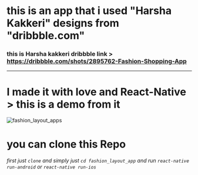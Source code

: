 this is an app that i used "Harsha Kakkeri" designs from "dribbble.com" 
=========================================================================================================
### this is Harsha kakkeri dribbble link > https://dribbble.com/shots/2895762-Fashion-Shopping-App
________________________________________________________________________________________________________

I made it with love and React-Native > this is a demo from it 
==========================================================================================================
![fashion_layout_apps](https://user-images.githubusercontent.com/19559766/33799908-60dfcae8-dd4a-11e7-83a6-da69d177481a.gif)

you can clone this Repo
==========================================================================================================

###### first just `clone` and simply just `cd fashion_layout_app` and run `react-native run-android` or `react-native run-ios` 
